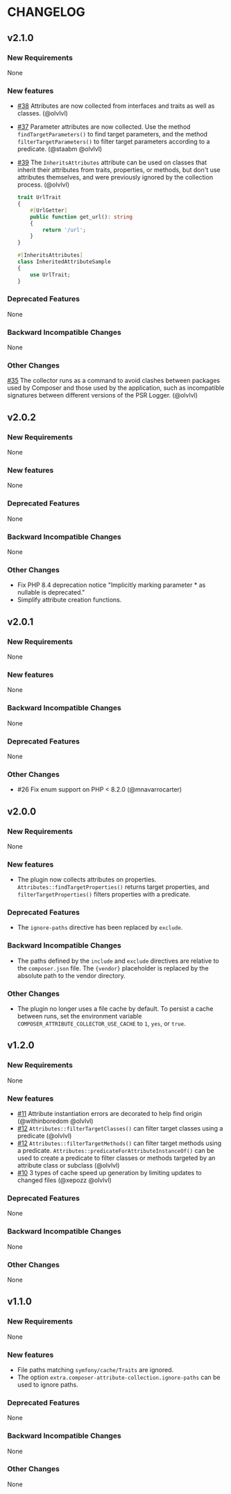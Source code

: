# CHANGELOG

## v2.1.0

### New Requirements

None

### New features

- [#38](https://github.com/olvlvl/composer-attribute-collector/pull/38) Attributes are now collected from interfaces and traits as well as classes. (@olvlvl)

- [#37](https://github.com/olvlvl/composer-attribute-collector/pull/37) Parameter attributes are now collected. Use the method `findTargetParameters()` to find target parameters, and the method `filterTargetParameters()` to filter target parameters according to a predicate. (@staabm @olvlvl)

- [#39](https://github.com/olvlvl/composer-attribute-collector/pull/39) The `InheritsAttributes` attribute can be used on classes that inherit their attributes from traits, properties, or methods, but don't use attributes themselves, and were previously ignored by the collection process. (@olvlvl)

    ```php
    trait UrlTrait
    {
        #[UrlGetter]
        public function get_url(): string
        {
            return '/url';
        }
    }

    #[InheritsAttributes]
    class InheritedAttributeSample
    {
        use UrlTrait;
    }
    ```

### Deprecated Features

None

### Backward Incompatible Changes

None

### Other Changes

[#35](https://github.com/olvlvl/composer-attribute-collector/pull/35) The collector runs as a command to avoid clashes between packages used by Composer and those used by the application, such as incompatible signatures between different versions of the PSR Logger. (@olvlvl)



## v2.0.2

### New Requirements

None

### New features

None

### Deprecated Features

None

### Backward Incompatible Changes

None

### Other Changes

- Fix PHP 8.4 deprecation notice "Implicitly marking parameter * as nullable is deprecated."
- Simplify attribute creation functions.



## v2.0.1

### New Requirements

None

### New features

None

### Backward Incompatible Changes

None

### Deprecated Features

None

### Other Changes

- #26 Fix enum support on PHP < 8.2.0 (@mnavarrocarter)



## v2.0.0

### New Requirements

None

### New features

- The plugin now collects attributes on properties. `Attributes::findTargetProperties()` returns target properties, and `filterTargetProperties()` filters properties with a predicate.

### Deprecated Features

- The `ignore-paths` directive has been replaced by `exclude`.

### Backward Incompatible Changes

- The paths defined by the `include` and `exclude` directives are relative to the `composer.json` file. The `{vendor}` placeholder is replaced by the absolute path to the vendor directory.

### Other Changes

- The plugin no longer uses a file cache by default. To persist a cache between runs, set the environment variable `COMPOSER_ATTRIBUTE_COLLECTOR_USE_CACHE` to `1`, `yes`, or `true`.



## v1.2.0

### New Requirements

None

### New features

- [#11](https://github.com/olvlvl/composer-attribute-collector/pull/11) Attribute instantiation errors are decorated to help find origin (@withinboredom @olvlvl)
- [#12](https://github.com/olvlvl/composer-attribute-collector/pull/12) `Attributes::filterTargetClasses()` can filter target classes using a predicate (@olvlvl)
- [#12](https://github.com/olvlvl/composer-attribute-collector/pull/12) `Attributes::filterTargetMethods()` can filter target methods using a predicate. `Attributes::predicateForAttributeInstanceOf()` can be used to create a predicate to filter classes or methods targeted by an attribute class or subclass (@olvlvl)
- [#10](https://github.com/olvlvl/composer-attribute-collector/pull/10) 3 types of cache speed up generation by limiting updates to changed files (@xepozz @olvlvl)

### Deprecated Features

None

### Backward Incompatible Changes

None

### Other Changes

None



## v1.1.0

### New Requirements

None

### New features

- File paths matching `symfony/cache/Traits` are ignored.
- The option `extra.composer-attribute-collection.ignore-paths` can be used to ignore paths.

### Deprecated Features

None

### Backward Incompatible Changes

None

### Other Changes

None

<!--

## vX.x to vX.x

### New Requirements

None

### New features

None

### Deprecated Features

None

### Backward Incompatible Changes

None

### Other Changes

None

-->

